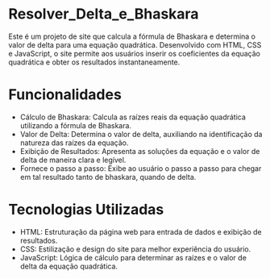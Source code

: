 # Resolver_Delta_e_Bhaskara

Este é um projeto de site que calcula a fórmula de Bhaskara e determina o valor de delta para uma equação quadrática. Desenvolvido com HTML, CSS e JavaScript, o site permite aos usuários inserir os coeficientes da equação quadrática e obter os resultados instantaneamente.

# Funcionalidades
- Cálculo de Bhaskara: Calcula as raízes reais da equação quadrática utilizando a fórmula de Bhaskara.
- Valor de Delta: Determina o valor de delta, auxiliando na identificação da natureza das raízes da equação.
- Exibição de Resultados: Apresenta as soluções da equação e o valor de delta de maneira clara e legível.
- Fornece o passo a passo: Exibe ao usuário o passo a passo para chegar em tal resultado tanto de bhaskara, quando de delta.

# Tecnologias Utilizadas
- HTML: Estruturação da página web para entrada de dados e exibição de resultados.
- CSS: Estilização e design do site para melhor experiência do usuário.
- JavaScript: Lógica de cálculo para determinar as raízes e o valor de delta da equação quadrática.
